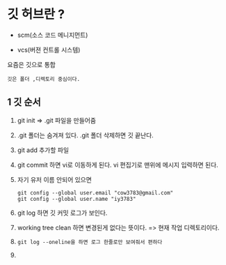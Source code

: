 # 깃 허브란 ?

-  scm(소스 코드 메니지먼트)

- vcs(버젼 컨트롤 시스템)

요즘은 깃으로 통합

`깃은 폴더 ,디렉토리 중심이다.`



## 1 깃 순서

1. git init => .git 파일을 만들어줌

2. .git 폴더는 숨겨져 있다.   .git 폴더 삭제하면 깃 끝난다.

3. git add 추가할 파일

4. git commit 하면 vi로 이동하게 된다. vi 편집기로 맨위에 메시지 입력하면 된다.

5. 자기 유저 이름 안되어 있으면  

   ```shell
   git config --global user.email "cow3783@gmail.com"
   git config --global user.name "iy3783"
   ```

   

6. git log 하면 깃 커밋 로그가 보인다.

7. working tree clean 하면 변경된게 없다는 뜻이다. => 현재 작업 디렉토리이다.

8. ```shell
   git log --oneline을 하면 로그 한줄로만 보여줘서 편하다
   ```

9. 

